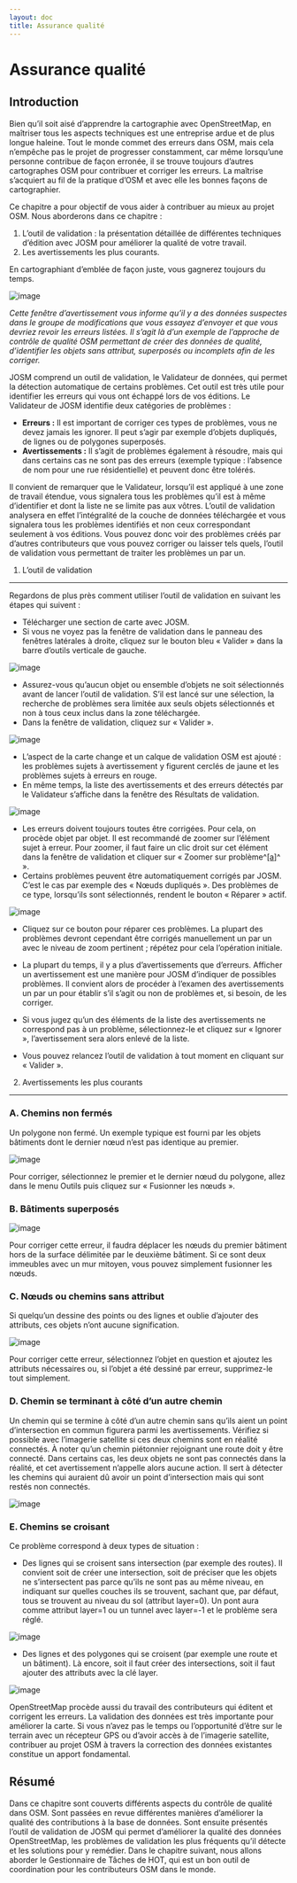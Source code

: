 ```yaml
---
layout: doc
title: Assurance qualité
---
```



Assurance qualité
==================

Introduction
------------

Bien qu’il soit aisé d’apprendre la cartographie avec OpenStreetMap, en
maîtriser tous les aspects techniques est une entreprise ardue et de
plus longue haleine. Tout le monde commet des erreurs dans OSM, mais
cela n’empêche pas le projet de progresser constamment, car même
lorsqu’une personne contribue de façon erronée, il se trouve toujours
d’autres cartographes OSM pour contribuer et corriger les erreurs. La
maîtrise s’acquiert au fil de la pratique d’OSM et avec elle les bonnes
façons de cartographier.

Ce chapitre a pour objectif de vous aider à contribuer au mieux au
projet OSM. Nous aborderons dans ce chapitre :

1.  L’outil de validation : la présentation détaillée de différentes
    techniques d’édition avec JOSM pour améliorer la qualité de votre
    travail.
2.  Les avertissements les plus courants.

En cartographiant d’emblée de façon juste, vous gagnerez toujours du
temps.

![image](/images/fr/0300-12-27-quality-assurance/image07.png)

*Cette fenêtre d’avertissement vous informe qu’il y a des données
suspectes dans le groupe de modifications que vous essayez d’envoyer et
que vous devriez revoir les erreurs listées. Il s’agit là d’un exemple
de l’approche de contrôle de qualité OSM permettant de créer des données
de qualité, d’identifier les objets sans attribut, superposés ou
incomplets afin de les corriger.*

JOSM comprend un outil de validation, le Validateur de données, qui
permet la détection automatique de certains problèmes. Cet outil est
très utile pour identifier les erreurs qui vous ont échappé lors de vos
éditions. Le Validateur de JOSM identifie deux catégories de problèmes :

-   **Erreurs :** Il est important de corriger ces types de problèmes, vous
    ne devez jamais les ignorer. Il peut s’agir par exemple d’objets
    dupliqués, de lignes ou de polygones superposés.
-   **Avertissements :** Il s’agit de problèmes également à résoudre, mais
    qui dans certains cas ne sont pas des erreurs (exemple typique :
    l’absence de nom pour une rue résidentielle) et peuvent donc être
    tolérés.

Il convient de remarquer que le Validateur, lorsqu’il est appliqué à une
zone de travail étendue, vous signalera tous les problèmes qu’il est à
même d’identifier et dont la liste ne se limite pas aux vôtres. L’outil
de validation analysera en effet l’intégralité de la couche de données
téléchargée et vous signalera tous les problèmes identifiés et non ceux
correspondant seulement à vos éditions. Vous pouvez donc voir des
problèmes créés par d’autres contributeurs que vous pouvez corriger ou
laisser tels quels, l’outil de validation vous permettant de traiter les
problèmes un par un.

1. L’outil de validation
------------------------

Regardons de plus près comment utiliser l’outil de validation en suivant
les étapes qui suivent :

-   Télécharger une section de carte avec JOSM.
-   Si vous ne voyez pas la fenêtre de validation dans le panneau des
    fenêtres latérales à droite, cliquez sur le bouton bleu « Valider »
    dans la barre d’outils verticale de gauche.

![image](/images/fr/0300-12-27-quality-assurance/image06.png)

-   Assurez-vous qu’aucun objet ou ensemble d’objets ne soit
    sélectionnés avant de lancer l’outil de validation. S’il est lancé
    sur une sélection, la recherche de problèmes sera limitée aux seuls
    objets sélectionnés et non à tous ceux inclus dans la zone
    téléchargée.
-   Dans la fenêtre de validation, cliquez sur « Valider ».

![image](/images/fr/0300-12-27-quality-assurance/image09.png)

-   L’aspect de la carte change et un calque de validation OSM est
    ajouté : les problèmes sujets à avertissement y figurent cerclés de
    jaune et les problèmes sujets à erreurs en rouge.
-   En même temps, la liste des avertissements et des erreurs détectés
    par le Validateur s’affiche dans la fenêtre des Résultats de
    validation.

![image](/images/fr/0300-12-27-quality-assurance/image02.png)

-   Les erreurs doivent toujours toutes être corrigées. Pour cela, on
    procède objet par objet. Il est recommandé de zoomer sur l’élément
    sujet à erreur. Pour zoomer, il faut faire un clic droit sur cet
    élément dans la fenêtre de validation et cliquer sur « Zoomer sur
    problème^[[a]](#cmnt1)^ ».
-   Certains problèmes peuvent être automatiquement corrigés par JOSM.
    C’est le cas par exemple des « Nœuds dupliqués ». Des problèmes de
    ce type, lorsqu’ils sont sélectionnés, rendent le bouton « Réparer »
    actif.

![image](/images/fr/0300-12-27-quality-assurance/image03.png)

-   Cliquez sur ce bouton pour réparer ces problèmes. La plupart des
    problèmes devront cependant être corrigés manuellement un par un
    avec le niveau de zoom pertinent ; répétez pour cela l’opération
    initiale.

-   La plupart du temps, il y a plus d’avertissements que d’erreurs.
    Afficher un avertissement est une manière pour JOSM d’indiquer de
    possibles problèmes. Il convient alors de procéder à l’examen des
    avertissements un par un pour établir s’il s’agit ou non de
    problèmes et, si besoin, de les corriger.
-   Si vous jugez qu’un des éléments de la liste des avertissements ne
    correspond pas à un problème, sélectionnez-le et cliquez sur «
    Ignorer », l’avertissement sera alors enlevé de la liste.
-   Vous pouvez relancez l’outil de validation à tout moment en cliquant
    sur « Valider ».

2. Avertissements les plus courants
-------------------------------------

### A. Chemins non fermés

Un polygone non fermé. Un exemple typique est fourni par les objets
bâtiments dont le dernier nœud n’est pas identique au
premier.

![image](/images/fr/0300-12-27-quality-assurance/image08.png)

Pour corriger, sélectionnez le premier et le dernier nœud du polygone,
allez dans le menu Outils puis cliquez sur « Fusionner les nœuds ».

### B. Bâtiments superposés

![image](/images/fr/0300-12-27-quality-assurance/image00.png)

Pour corriger cette erreur, il faudra déplacer les nœuds du premier
bâtiment hors de la surface délimitée par le deuxième bâtiment. Si ce
sont deux immeubles avec un mur mitoyen, vous pouvez simplement
fusionner les nœuds.

### C. Nœuds ou chemins sans attribut

Si quelqu’un dessine des points ou des lignes et oublie d’ajouter des
attributs, ces objets n’ont aucune signification.

![image](/images/fr/0300-12-27-quality-assurance/image04.png)

Pour corriger cette erreur, sélectionnez l’objet en question et ajoutez
les attributs nécessaires ou, si l’objet a été dessiné par erreur,
supprimez-le tout simplement.

### D. Chemin se terminant à côté d’un autre chemin

Un chemin qui se termine à côté d’un autre chemin sans qu’ils aient un
point d’intersection en commun figurera parmi les avertissements.
Vérifiez si possible avec l’imagerie satellite si ces deux chemins sont
en réalité connectés. À noter qu’un chemin piétonnier rejoignant une
route doit y être connecté. Dans certains cas, les deux objets ne sont
pas connectés dans la réalité, et cet avertissement n’appelle alors
aucune action. Il sert à détecter les chemins qui
auraient dû avoir un point d’intersection mais qui sont restés non
connectés.

![image](/images/fr/0300-12-27-quality-assurance/image11.png)

### E. Chemins se croisant

Ce problème correspond à deux types de situation :

-   Des lignes qui se croisent sans intersection (par exemple des
    routes). Il convient soit de créer une intersection, soit de
    préciser que les objets ne s’intersectent pas parce qu’ils ne sont
    pas au même niveau, en indiquant sur quelles couches ils se
    trouvent, sachant que, par défaut, tous se trouvent au niveau du sol
    (attribut layer=0). Un pont aura comme attribut layer=1 ou un tunnel avec layer=-1 et le
    problème sera réglé.

![image](/images/fr/0300-12-27-quality-assurance/image01.png)

-   Des lignes et des polygones qui se croisent (par exemple une route
    et un bâtiment). Là encore, soit il faut créer des intersections,
    soit il faut ajouter des attributs avec la clé layer.

![image](/images/fr/0300-12-27-quality-assurance/image05.png)

OpenStreetMap procède aussi du travail des contributeurs qui éditent et
corrigent les erreurs. La validation des données est très importante
pour améliorer la carte. Si vous n’avez pas le temps ou l’opportunité
d’être sur le terrain avec un récepteur GPS ou d’avoir accès à de
l’imagerie satellite, contribuer au projet OSM à travers la correction
des données existantes constitue un apport fondamental.

Résumé
--------

Dans ce chapitre sont couverts différents aspects du contrôle de qualité
dans OSM. Sont passées en revue différentes manières d’améliorer la
qualité des contributions à la base de données. Sont ensuite présentés
l’outil de validation de JOSM qui permet d’améliorer la qualité des
données OpenStreetMap, les problèmes de validation les plus fréquents
qu’il détecte et les solutions pour y remédier. Dans le chapitre
suivant, nous allons aborder le Gestionnaire de Tâches de HOT, qui est
un bon outil de coordination pour les contributeurs OSM dans le monde.
